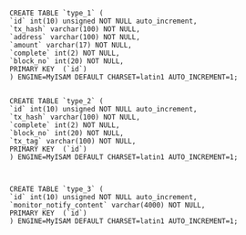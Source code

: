 	CREATE TABLE `type_1` (
  	`id` int(10) unsigned NOT NULL auto_increment,
  	`tx_hash` varchar(100) NOT NULL,
  	`address` varchar(100) NOT NULL,
  	`amount` varchar(17) NOT NULL,
  	`complete` int(2) NOT NULL,
  	`block_no` int(20) NOT NULL,
  	PRIMARY KEY  (`id`)
	) ENGINE=MyISAM DEFAULT CHARSET=latin1 AUTO_INCREMENT=1;


	CREATE TABLE `type_2` (
  	`id` int(10) unsigned NOT NULL auto_increment,
  	`tx_hash` varchar(100) NOT NULL,
  	`complete` int(2) NOT NULL,
  	`block_no` int(20) NOT NULL,
  	`tx_tag` varchar(100) NOT NULL,
  	PRIMARY KEY  (`id`)
	) ENGINE=MyISAM DEFAULT CHARSET=latin1 AUTO_INCREMENT=1;



	CREATE TABLE `type_3` (
  	`id` int(10) unsigned NOT NULL auto_increment,
  	`monitor_notify_content` varchar(4000) NOT NULL,
  	PRIMARY KEY  (`id`)
	) ENGINE=MyISAM DEFAULT CHARSET=latin1 AUTO_INCREMENT=1;